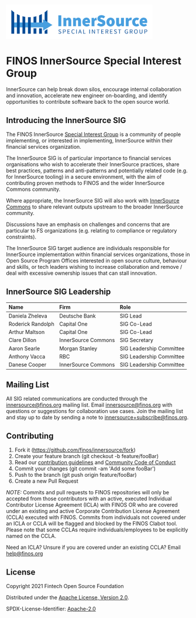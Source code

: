 <img src="https://github.com/finos/branding/blob/master/sig-logos/innersource-sig/Horizontal/2020_InnerSourceSIG_Horizontal.png" width="400">

# FINOS InnerSource Special Interest Group

InnerSource can help break down silos, encourage internal collaboration and innovation, accelerate new engineer on-boarding, and identify opportunities to contribute software back to the open source world.

## Introducing the InnerSource SIG

The FINOS InnerSource [Special Interest Group](https://github.com/finos/community/tree/master/governance#special-interest-groups) is a community of people implementing, or interested in implementing, InnerSource within their financial services organization. 

The InnerSource SIG is of particular importance to financial services organisations who wish to accelerate their InnerSource practices, share best practices, patterns and anti-patterns and potentially related code (e.g. for InnerSource tooling) in a secure environment, with the aim of contributing proven methods to FINOS and the wider InnerSource Commons community. 

Where appropriate, the InnerSource SIG will also work with [InnerSource Commons](http://www.innersourcecommons.org) to share relevant outputs upstream to the broader InnerSource community.

Discussions have an emphasis on challenges and concerns that are particular to FS organizations (e.g. relating to compliance or regulatory constraints).

The InnerSource SIG target audience are individuals responsible for InnerSource implementation within financial services organizations, those in Open Source Program Offices interested in open source culture, behaviour and skills, or tech leaders wishing to increase collaboration and remove / deal with excessive ownership issues that can stall innovation.  

## InnerSource SIG Leadership

Name | Firm | Role
:--- | :--- | :---
Daniela Zheleva | Deutsche Bank | SIG Lead
Roderick Randolph | Capital One | SIG Co-Lead
Arthur Maltson | Capital One | SIG Co-Lead
Clare Dillon | InnerSource Commons | SIG Secretary
Aaron Searle | Morgan Stanley | SIG Leadership  Committee
Anthony Vacca | RBC | SIG Leadership  Committee
Danese Cooper | InnerSource Commons | SIG Leadership Committee

## Mailing List
All SIG related communications are conducted through the innersource@finos.org mailing list. Email innersource@finos.org with questions or suggestions for collaboration use cases. Join the mailing list and stay up to date by sending a note to innersource+subscribe@finos.org.

## Contributing
1. Fork it (https://github.com/finos/innersource/fork)
2. Create your feature branch (git checkout -b feature/fooBar)
3. Read our [contribution guidelines](https://github.com/finos/InnerSource/blob/master/CONTRIBUTING.md) and [Community Code of Conduct](https://www.finos.org/code-of-conduct)
4. Commit your changes (git commit -am 'Add some fooBar')
5. Push to the branch (git push origin feature/fooBar)
6. Create a new Pull Request

_NOTE:_ Commits and pull requests to FINOS repositories will only be accepted from those contributors with an active, executed Individual Contributor License Agreement (ICLA) with FINOS OR who are covered under an existing and active Corporate Contribution License Agreement (CCLA) executed with FINOS. Commits from individuals not covered under an ICLA or CCLA will be flagged and blocked by the FINOS Clabot tool. Please note that some CCLAs require individuals/employees to be explicitly named on the CCLA.

Need an ICLA? Unsure if you are covered under an existing CCLA? Email help@finos.org

## License

Copyright 2021 Fintech Open Source Foundation

Distributed under the [Apache License, Version 2.0](http://www.apache.org/licenses/LICENSE-2.0).

SPDX-License-Identifier: [Apache-2.0](https://spdx.org/licenses/Apache-2.0)
